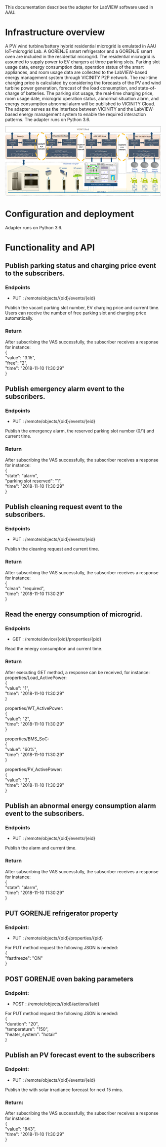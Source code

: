 
This documentation describes the adapter for LabVIEW software used in AAU.

# Infrastructure overview

A PV/ wind turbine/battery hybrid residential microgrid is emulated in AAU IoT-microgrid Lab. A GORENJE smart refrigerator and a GORENJE smart oven are included in the residential microgrid. The residential microgrid is assumed to supply power to EV chargers at three parking slots. Parking slot usage data, energy consumption data, operation status of the smart appliances, and room usage data are collected to the LabVIEW-based energy management system through VICINITY P2P network. The real-time charging price is calculated by considering the forecasts of the PV and wind turbine power generation, forecast of the load consumption, and state-of-charge of batteries. The parking slot usage, the real-time charging price, room usage date, microgrid operation status, abnormal situation alarm, and energy consumption abnormal alarm will be published to VICINITY Cloud. 
The adapter serves as the interface between VICINITY and the LabVIEW-based energy management system to enable the required interaction patterns. The adapter runs on Python 3.6.


![Image text](https://github.com/YajuanGuan/pics/blob/master/%E5%BE%AE%E4%BF%A1%E5%9B%BE%E7%89%87_20191113143259.png)


# Configuration and deployment

Adapter runs on Python 3.6.

# Functionality and API

## Publish parking status and charging price event to the subscribers.

### Endpoints
* PUT : /remote/objects/{oid}/events/{eid}

Publish the vacant parking slot number, EV charging price and current time. Users can receive the number of free parking slot and charging price automatically.

### Return
After subscribing the VAS successfully, the subscriber receives a response for instance:  
{  
"value": "3.15",  
"free": "2",  
"time": "2018-11-10 11:30:29"  
}  

## Publish emergency alarm event to the subscribers.

### Endpoints
* PUT : /remote/objects/{oid}/events/{eid}

Publish the emergency alarm, the reserved parking slot number (0/1) and current time.

### Return
After subscribing the VAS successfully, the subscriber receives a response for instance:  
{  
"state": "alarm",  
"parking slot reserved": "1",  
"time": "2018-11-10 11:30:29"  
}  

## Publish cleaning request event to the subscribers.

### Endpoints
* PUT : /remote/objects/{oid}/events/{eid}

Publish the cleaning request and current time.

### Return
After subscribing the VAS successfully, the subscriber receives a response for instance:  
{  
"clean": "required",  
"time": "2018-11-10 11:30:29"  
} 

## Read the energy consumption of microgrid.

### Endpoints
*  GET : /remote/device/{oid}/properties/{pid}

Read the energy consumption and current time.

### Return
After executing GET method, a response can be received, for instance:  
properties/Load_ActivePower:  
{  
"value": "1",  
"time": "2018-11-10 11:30:29"  
}  

properties/WT_ActivePower:  
{  
"value": "2",  
"time": "2018-11-10 11:30:29"  
}  

properties/BMS_SoC:  
{  
"value": "60%",  
"time": "2018-11-10 11:30:29"  
}  

properties/PV_ActivePower:  
{  
"value": "3",  
"time": "2018-11-10 11:30:29"  
}  

## Publish an abnormal energy consumption alarm event to the subscribers.

### Endpoints
* PUT : /remote/objects/{oid}/events/{eid}

Publish the alarm and current time.

### Return
After subscribing the VAS successfully, the subscriber receives a response for instance:  
{  
"state": "alarm",  
"time": "2018-11-10 11:30:29"  
}  


## PUT GORENJE refrigerator property

### Endpoint:  
* PUT : /remote/objects/{oid}/properties/{pid}

For PUT method request the following JSON is needed:  
{  
"fastfreeze": "ON"  
}  

## POST GORENJE oven baking parameters

### Endpoint:
* POST : /remote/objects/{oid}/actions/{aid}

For PUT method request the following JSON is needed:  
{  
"duration": "20",  
"temperature": "150",  
"heater_system": "hotair"  
}  

## Publish an PV forecast event to the subscribers

### Endpoint:
* PUT : /remote/objects/{oid}/events/{eid}

Publish the with solar irradiance forecast for next 15 mins.

### Return:
After subscribing the VAS successfully, the subscriber receives a response for instance:  
{  
"value": "843",  
"time": "2018-11-10 11:30:29"  
}  

